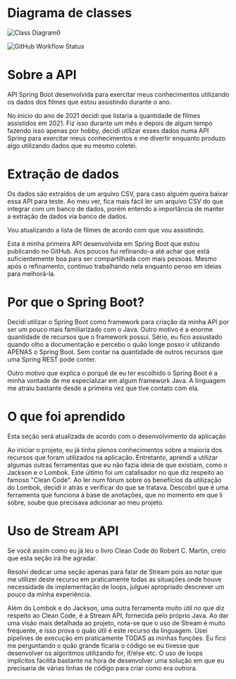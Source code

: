 # Diagrama de classes
![Class Diagram0](https://user-images.githubusercontent.com/68262792/154746037-392d81a8-dc5c-4141-9703-5ff9a86a4a8c.png)

![GitHub Workflow Status](https://img.shields.io/github/workflow/status/luismiguwl/api-filmes-spring-boot/maven)
# Sobre a API
API Spring Boot desenvolvida para exercitar meus conhecimentos utilizando os dados dos filmes que estou assistindo durante o ano.

No início do ano de 2021 decidi que listaria a quantidade de filmes assistidos em 2021. Fiz isso durante um mês e depois de algum tempo fazendo isso apenas por hobby, decidi utilizar esses dados numa API Spring para exercitar meus conhecimentos e me divertir enquanto produzo algo utilizando dados que eu mesmo coletei.

# Extração de dados
Os dados são extraídos de um arquivo CSV, para caso alguém queira baixar essa API para teste. Ao meu ver, fica mais fácil ler um arquivo CSV do que integrar com um banco de dados, porém entendo a importância de manter a extração de dados via banco de dados.

Vou atualizando a lista de filmes de acordo com que vou assistindo.

Esta é minha primeira API desenvolvida em Spring Boot que estou publicando no GitHub. Aos poucos fui refinando-a até achar que está suficientemente boa para ser compartilhada com mais pessoas. Mesmo após o refinamento, continuo trabalhando nela enquanto penso em ideias para melhorá-la.

# Por que o Spring Boot?
Decidi utilizar o Spring Boot como framework para criação da minha API por ser um pouco mais familiarizado com o Java. Outro motivo é a enorme quantidade de recursos que o framework possui. Sério, eu fico assustado quando olho a documentação e percebo o quão longe posso ir utilizando APENAS o Spring Boot. Sem contar na quantidade de outros recursos que uma Spring REST pode conter.

Outro motivo que explica o porquê de eu ter escolhido o Spring Boot é a minha vontade de me especializar em algum framework Java. A linguagem me atraiu bastante desde a primeira vez que tive contato com ela.

# O que foi aprendido
Esta seção será atualizada de acordo com o desenvolvimento da aplicação

Ao iniciar o projeto, eu já tinha plenos conhecimentos sobre a maioria dos recursos que foram utilizados na aplicação. Entretanto, aprendi a utilizar algumas outras ferramentas que eu não fazia ideia de que existiam, como o Jackson e o Lombok. Este último foi um catalisador no que diz respeito ao famoso "Clean Code". Ao ler num fórum sobre os benefícios da utilização do Lombok, decidi ir atrás e verificar do que se tratava. Descobri que é uma ferramenta que funciona à base de anotações, que no momento em que li sobre, soube que precisava adicionar ao meu projeto.

# Uso de Stream API

Se você assim como eu já leu o livro Clean Code do Robert C. Martin, creio que esta seção irá lhe agradar.

Resolvi dedicar uma seção apenas para falar de Stream pois ao notar que me utilizei deste recurso em praticamente todas as situações onde houve necessidade de implementação de loops, julguei apropriado descrever um pouco da minha experiência.

Além do Lombok e do Jackson, uma outra ferramenta muito útil no que diz respeito ao Clean Code, é a Stream API, fornecida pelo próprio Java. Ao dar uma visão mais detalhada ao projeto, nota-se que o uso de Stream é muito frequente, e isso prova o quão útil é este recurso da linguagem. Usei pipelines de execução em praticamente TODAS as minhas funções. Eu fico me perguntando o quão grande ficaria o código se eu tivesse que desenvolver os algoritmos utilizando for, if/else etc. O uso de loops implícitos facilita bastante na hora de desenvolver uma solução em que eu precisaria de várias linhas de código para criar como era outrora.
